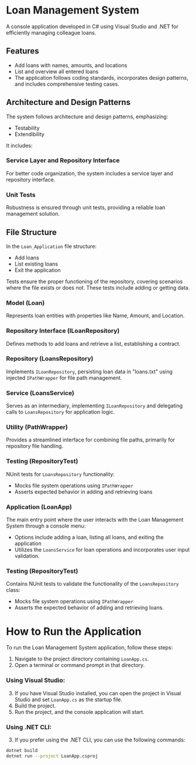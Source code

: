 # Loan Management System

A console application developed in C# using Visual Studio and .NET for efficiently managing colleague loans.

## Features

- Add loans with names, amounts, and locations
- List and overview all entered loans
- The application follows coding standards, incorporates design patterns, and includes comprehensive testing cases.

## Architecture and Design Patterns

The system follows architecture and design patterns, emphasizing:
- Testability
- Extendibility

It includes:

### Service Layer and Repository Interface

For better code organization, the system includes a service layer and repository interface.

### Unit Tests

Robustness is ensured through unit tests, providing a reliable loan management solution.

## File Structure

In the `Loan_Application` file structure:

- Add loans
- List existing loans
- Exit the application

Tests ensure the proper functioning of the repository, covering scenarios where the file exists or does not. These tests include adding or getting data.

### Model (Loan)

Represents loan entities with properties like Name, Amount, and Location.

### Repository Interface (ILoanRepository)

Defines methods to add loans and retrieve a list, establishing a contract.

### Repository (LoansRepository)

Implements `ILoanRepository`, persisting loan data in "loans.txt" using injected `IPathWrapper` for file path management.

### Service (LoansService)

Serves as an intermediary, implementing `ILoanRepository` and delegating calls to `LoansRepository` for application logic.

### Utility (PathWrapper)

Provides a streamlined interface for combining file paths, primarily for repository file handling.

### Testing (RepositoryTest)

NUnit tests for `LoansRepository` functionality:

- Mocks file system operations using `IPathWrapper`
- Asserts expected behavior in adding and retrieving loans

### Application (LoanApp)

The main entry point where the user interacts with the Loan Management System through a console menu:

- Options include adding a loan, listing all loans, and exiting the application
- Utilizes the `LoansService` for loan operations and incorporates user input validation.

### Testing (RepositoryTest)

Contains NUnit tests to validate the functionality of the `LoansRepository` class:

- Mocks file system operations using `IPathWrapper`
- Asserts the expected behavior of adding and retrieving loans.

# How to Run the Application

To run the Loan Management System application, follow these steps:

1. Navigate to the project directory containing `LoanApp.cs`.
2. Open a terminal or command prompt in that directory.

### Using Visual Studio:

3. If you have Visual Studio installed, you can open the project in Visual Studio and set `LoanApp.cs` as the startup file.
4. Build the project.
5. Run the project, and the console application will start.

### Using .NET CLI:

3. If you prefer using the .NET CLI, you can use the following commands:

```bash
dotnet build
dotnet run --project LoanApp.csproj


